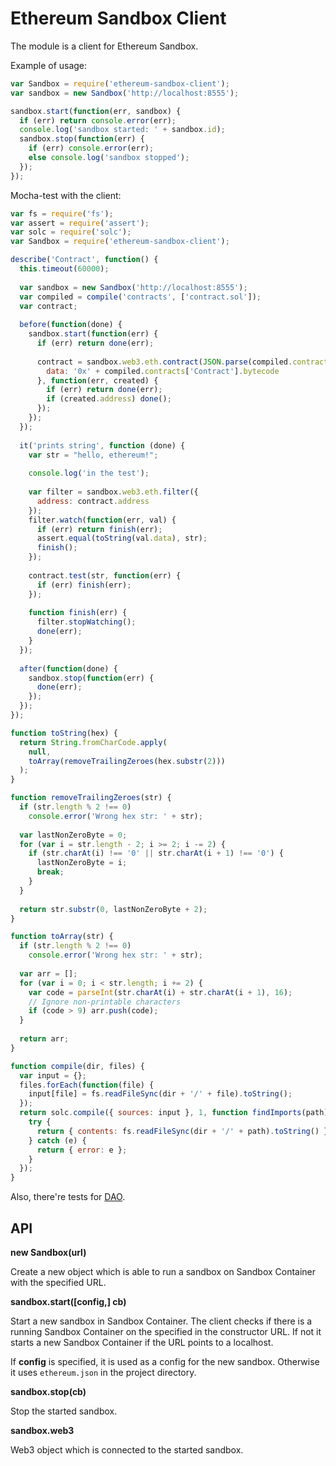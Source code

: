 # Ethereum Sandbox Client

The module is a client for Ethereum Sandbox.

Example of usage:
```js
var Sandbox = require('ethereum-sandbox-client');
var sandbox = new Sandbox('http://localhost:8555');

sandbox.start(function(err, sandbox) {
  if (err) return console.error(err);
  console.log('sandbox started: ' + sandbox.id);
  sandbox.stop(function(err) {
    if (err) console.error(err);
    else console.log('sandbox stopped');
  });
});
```

Mocha-test with the client:
```js
var fs = require('fs');
var assert = require('assert');
var solc = require('solc');
var Sandbox = require('ethereum-sandbox-client');

describe('Contract', function() {
  this.timeout(60000);
  
  var sandbox = new Sandbox('http://localhost:8555');
  var compiled = compile('contracts', ['contract.sol']);
  var contract;
  
  before(function(done) {
    sandbox.start(function(err) {
      if (err) return done(err);
  
      contract = sandbox.web3.eth.contract(JSON.parse(compiled.contracts['Contract'].interface)).new({
        data: '0x' + compiled.contracts['Contract'].bytecode
      }, function(err, created) {
        if (err) return done(err);
        if (created.address) done();
      });
    });
  });
  
  it('prints string', function (done) {
    var str = "hello, ethereum!";
    
    console.log('in the test');
    
    var filter = sandbox.web3.eth.filter({
      address: contract.address
    });
    filter.watch(function(err, val) {
      if (err) return finish(err);
      assert.equal(toString(val.data), str);
      finish();
    });
    
    contract.test(str, function(err) {
      if (err) finish(err);
    });
    
    function finish(err) {
      filter.stopWatching();
      done(err);
    }
  });
  
  after(function(done) {
    sandbox.stop(function(err) {
      done(err);
    });
  });
});

function toString(hex) {
  return String.fromCharCode.apply(
    null,
    toArray(removeTrailingZeroes(hex.substr(2)))
  );
}

function removeTrailingZeroes(str) {
  if (str.length % 2 !== 0)
    console.error('Wrong hex str: ' + str);
  
  var lastNonZeroByte = 0;
  for (var i = str.length - 2; i >= 2; i -= 2) {
    if (str.charAt(i) !== '0' || str.charAt(i + 1) !== '0') {
      lastNonZeroByte = i;
      break;
    }
  }
  
  return str.substr(0, lastNonZeroByte + 2);
}

function toArray(str) {
  if (str.length % 2 !== 0)
    console.error('Wrong hex str: ' + str);
  
  var arr = [];
  for (var i = 0; i < str.length; i += 2) {
    var code = parseInt(str.charAt(i) + str.charAt(i + 1), 16);
    // Ignore non-printable characters
    if (code > 9) arr.push(code);
  }
  
  return arr;
}

function compile(dir, files) {
  var input = {};
  files.forEach(function(file) {
    input[file] = fs.readFileSync(dir + '/' + file).toString();
  });
  return solc.compile({ sources: input }, 1, function findImports(path) {
    try {
      return { contents: fs.readFileSync(dir + '/' + path).toString() };
    } catch (e) {
      return { error: e };
    }
  });
}
```

Also, there're tests for [DAO](https://github.com/ether-camp/DAO/tree/master/test).

## API

**new Sandbox(url)**

Create a new object which is able to run a sandbox on Sandbox Container with the specified URL.

**sandbox.start([config,] cb)**

Start a new sandbox in Sandbox Container. The client checks if there is a running Sandbox Container on the specified in the constructor URL. If not it starts a new Sandbox Container if the URL points to a localhost.

If **config** is specified, it is used as a config for the new sandbox. Otherwise it uses `ethereum.json` in the project directory.

**sandbox.stop(cb)**

Stop the started sandbox.

**sandbox.web3**

Web3 object which is connected to the started sandbox.
